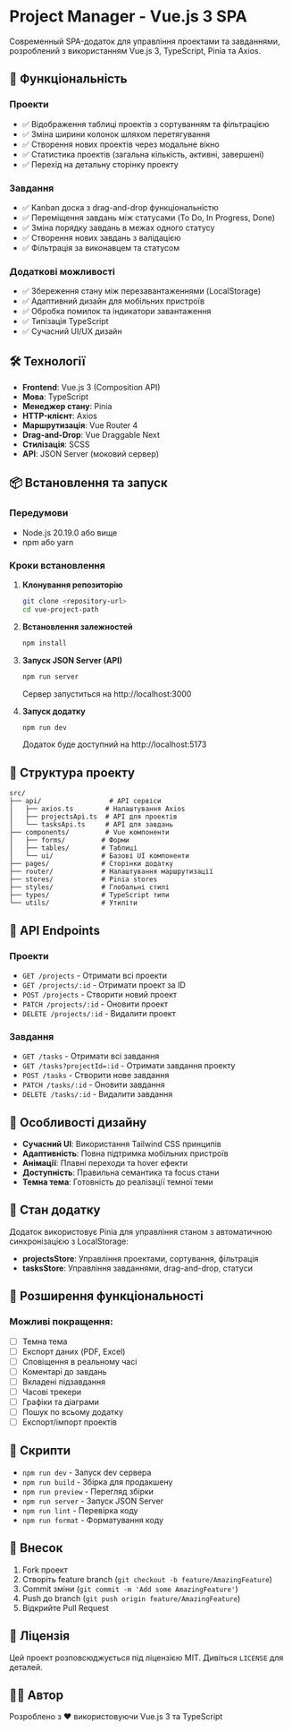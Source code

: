 # Project Manager - Vue.js 3 SPA

Современный SPA-додаток для управління проектами та завданнями, розроблений з використанням Vue.js 3, TypeScript, Pinia та Axios.

## 🚀 Функціональність

### Проекти

- ✅ Відображення таблиці проектів з сортуванням та фільтрацією
- ✅ Зміна ширини колонок шляхом перетягування
- ✅ Створення нових проектів через модальне вікно
- ✅ Статистика проектів (загальна кількість, активні, завершені)
- ✅ Перехід на детальну сторінку проекту

### Завдання

- ✅ Kanban доска з drag-and-drop функціональністю
- ✅ Переміщення завдань між статусами (To Do, In Progress, Done)
- ✅ Зміна порядку завдань в межах одного статусу
- ✅ Створення нових завдань з валідацією
- ✅ Фільтрація за виконавцем та статусом

### Додаткові можливості

- ✅ Збереження стану між перезавантаженнями (LocalStorage)
- ✅ Адаптивний дизайн для мобільних пристроїв
- ✅ Обробка помилок та індикатори завантаження
- ✅ Типізація TypeScript
- ✅ Сучасний UI/UX дизайн

## 🛠 Технології

- **Frontend**: Vue.js 3 (Composition API)
- **Мова**: TypeScript
- **Менеджер стану**: Pinia
- **HTTP-клієнт**: Axios
- **Маршрутизація**: Vue Router 4
- **Drag-and-Drop**: Vue Draggable Next
- **Стилізація**: SCSS
- **API**: JSON Server (моковий сервер)

## 📦 Встановлення та запуск

### Передумови

- Node.js 20.19.0 або вище
- npm або yarn

### Кроки встановлення

1. **Клонування репозиторію**

   ```bash
   git clone <repository-url>
   cd vue-project-path
   ```

2. **Встановлення залежностей**

   ```bash
   npm install
   ```

3. **Запуск JSON Server (API)**

   ```bash
   npm run server
   ```

   Сервер запуститься на http://localhost:3000

4. **Запуск додатку**
   ```bash
   npm run dev
   ```
   Додаток буде доступний на http://localhost:5173

## 📁 Структура проекту

```
src/
├── api/                 # API сервіси
│   ├── axios.ts        # Налаштування Axios
│   ├── projectsApi.ts  # API для проектів
│   └── tasksApi.ts     # API для завдань
├── components/         # Vue компоненти
│   ├── forms/         # Форми
│   ├── tables/        # Таблиці
│   └── ui/            # Базові UI компоненти
├── pages/             # Сторінки додатку
├── router/            # Налаштування маршрутизації
├── stores/            # Pinia stores
├── styles/            # Глобальні стилі
├── types/             # TypeScript типи
└── utils/             # Утиліти
```

## 🔧 API Endpoints

### Проекти

- `GET /projects` - Отримати всі проекти
- `GET /projects/:id` - Отримати проект за ID
- `POST /projects` - Створити новий проект
- `PATCH /projects/:id` - Оновити проект
- `DELETE /projects/:id` - Видалити проект

### Завдання

- `GET /tasks` - Отримати всі завдання
- `GET /tasks?projectId=:id` - Отримати завдання проекту
- `POST /tasks` - Створити нове завдання
- `PATCH /tasks/:id` - Оновити завдання
- `DELETE /tasks/:id` - Видалити завдання

## 🎨 Особливості дизайну

- **Сучасний UI**: Використання Tailwind CSS принципів
- **Адаптивність**: Повна підтримка мобільних пристроїв
- **Анімації**: Плавні переходи та hover ефекти
- **Доступність**: Правильна семантика та focus стани
- **Темна тема**: Готовність до реалізації темної теми

## 🔄 Стан додатку

Додаток використовує Pinia для управління станом з автоматичною синхронізацією з LocalStorage:

- **projectsStore**: Управління проектами, сортування, фільтрація
- **tasksStore**: Управління завданнями, drag-and-drop, статуси

## 🚀 Розширення функціональності

### Можливі покращення:

- [ ] Темна тема
- [ ] Експорт даних (PDF, Excel)
- [ ] Сповіщення в реальному часі
- [ ] Коментарі до завдань
- [ ] Вкладені підзавдання
- [ ] Часові трекери
- [ ] Графіки та діаграми
- [ ] Пошук по всьому додатку
- [ ] Експорт/імпорт проектів

## 📝 Скрипти

- `npm run dev` - Запуск dev сервера
- `npm run build` - Збірка для продакшену
- `npm run preview` - Перегляд збірки
- `npm run server` - Запуск JSON Server
- `npm run lint` - Перевірка коду
- `npm run format` - Форматування коду

## 🤝 Внесок

1. Fork проект
2. Створіть feature branch (`git checkout -b feature/AmazingFeature`)
3. Commit зміни (`git commit -m 'Add some AmazingFeature'`)
4. Push до branch (`git push origin feature/AmazingFeature`)
5. Відкрийте Pull Request

## 📄 Ліцензія

Цей проект розповсюджується під ліцензією MIT. Дивіться `LICENSE` для деталей.

## 👨‍💻 Автор

Розроблено з ❤️ використовуючи Vue.js 3 та TypeScript
